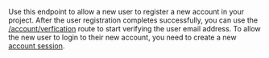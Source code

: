 Use this endpoint to allow a new user to register a new account in your project. After the user registration completes successfully, you can use the [/account/verfication](/docs/client/account#createVerification) route to start verifying the user email address. To allow the new user to login to their new account, you need to create a new [account session](/docs/client/account#createSession).
